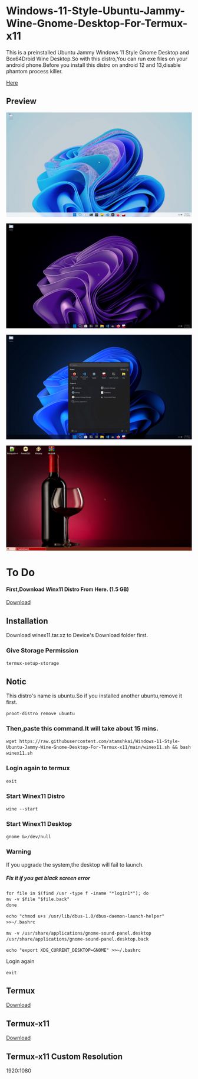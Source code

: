 # Windows-11-Style-Ubuntu-Jammy-Wine-Gnome-Desktop-For-Termux-x11

This is a preinstalled Ubuntu Jammy Windows 11 Style Gnome Desktop and Box64Droid Wine Desktop.So with this distro,You can run exe files on your android phone.Before you install this distro on android 12 and 13,disable phantom process killer. 

[Here](https://github.com/atamshkai/Phantom-Process-Killer/tree/main)

## Preview

![](https://raw.githubusercontent.com/atamshkai/Windows-11-Style-Ubuntu-Jammy-Wine-Gnome-Desktop-For-Termux-x11/main/wine11.png)

![](https://raw.githubusercontent.com/atamshkai/Windows-11-Style-Ubuntu-Jammy-Wine-Gnome-Desktop-For-Termux-x11/main/wine11dark.png)

![](https://raw.githubusercontent.com/atamshkai/Windows-11-Style-Ubuntu-Jammy-Wine-Gnome-Desktop-For-Termux-x11/main/wine11dark2.png)

![](https://raw.githubusercontent.com/atamshkai/Windows-11-Style-Ubuntu-Jammy-Wine-Gnome-Desktop-For-Termux-x11/main/wine.png)

# To Do 

#### First,Download Winx11 Distro From Here. (1.5 GB)
[Download](https://archive.org/download/atamshkai-ubuntu-jammy-windows11style-gnome-desktop-for-termux-x11/winex11.tar.xz
)

## Installation

Download winex11.tar.xz to Device's Download folder first. 

### Give Storage Permission

```
termux-setup-storage
```

## Notic 

This distro's name is ubuntu.So if you installed another ubuntu,remove it first.

```
proot-distro remove ubuntu
```

### Then,paste this command.It will take about 15 mins.

```
wget https://raw.githubusercontent.com/atamshkai/Windows-11-Style-Ubuntu-Jammy-Wine-Gnome-Desktop-For-Termux-x11/main/winex11.sh && bash winex11.sh
```

### Login again to termux

```
exit
```

### Start Winex11 Distro 

```
wine --start
```

### Start Winex11 Desktop

```
gnome &>/dev/null
```

### Warning 
If you upgrade the system,the desktop will fail to launch. 

##### Fix it if you get black screen error
``` 
for file in $(find /usr -type f -iname "*login1*"); do 
mv -v $file "$file.back"
done
``` 
``` 
echo "chmod u+s /usr/lib/dbus-1.0/dbus-daemon-launch-helper" >>~/.bashrc 
``` 
``` 
mv -v /usr/share/applications/gnome-sound-panel.desktop /usr/share/applications/gnome-sound-panel.desktop.back 
``` 
``` 
echo "export XDG_CURRENT_DESKTOP=GNOME" >>~/.bashrc 
``` 
Login again 
``` 
exit 
``` 

## Termux 
[Download](https://github.com/termux/termux-app/releases/download/v0.118.0/termux-app_v0.118.0+github-debug_universal.apk) 

## Termux-x11 
[Download](https://archive.org/download/termux-x11/app-universal-debug.apk) 

## Termux-x11 Custom Resolution
1920:1080
